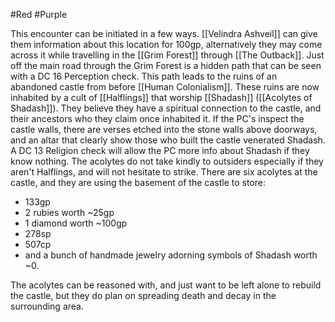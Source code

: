 #Red #Purple

This encounter can be initiated in a few ways. [[Velindra Ashveil]] can give them information about this location for 100gp, alternatively they may come across it while travelling in the [[Grim Forest]] through [[The Outback]]. Just off the main road through the Grim Forest is a hidden path that can be seen with a DC 16 Perception check. This path leads to the ruins of an abandoned castle from before [[Human Colonialism]]. These ruins are now inhabited by a cult of [[Halflings]] that worship [[Shadash]] ([[Acolytes of Shadash]]). They believe they have a spiritual connection to the castle, and their ancestors who they claim once inhabited it. If the PC's inspect the castle walls, there are verses etched into the stone walls above doorways, and an altar that clearly show those who built the castle venerated Shadash. A DC 13 Religion check will allow the PC more info about Shadash if they know nothing. The acolytes do not take kindly to outsiders especially if they aren't Halflings, and will not hesitate to strike. There are six acolytes at the castle, and they are using the basement of the castle to store:
- 133gp
- 2 rubies worth ~25gp
- 1 diamond worth ~100gp
- 278sp
- 507cp
- and a bunch of handmade jewelry adorning symbols of Shadash worth ~0. 

The acolytes can be reasoned with, and just want to be left alone to rebuild the castle, but they do plan on spreading death and decay in the surrounding area.
